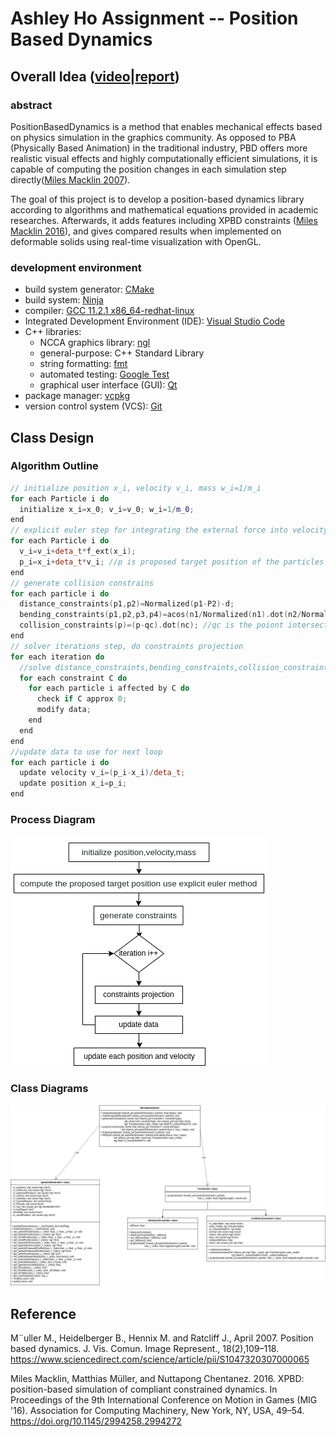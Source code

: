# Ashley Ho Assignment -- Position Based Dynamics

## Overall Idea  ([video](https://youtu.be/E_U1xLSkG7s)|[report](https://drive.google.com/file/d/18NbJz4dfz6lXntA64be2xY_o46kvTDAe/view?usp=share_link))

### abstract

PositionBasedDynamics is a method that enables mechanical effects based on physics simulation in the graphics community. As opposed to PBA (Physically Based Animation) in the traditional industry, PBD offers more realistic visual effects and highly computationally efficient simulations, it is capable of computing the position changes in each simulation step directly([Miles Macklin 2007](https://www.sciencedirect.com/science/article/pii/S1047320307000065)).

The goal of this project is to develop a position-based dynamics library according to algorithms and mathematical equations provided in academic researches. Afterwards, it adds features including XPBD constraints ([Miles Macklin 2016](https://doi.org/10.1145/2994258.2994272)), and gives compared results when implemented on deformable solids using real-time visualization with OpenGL.

### development environment

- build system generator: [CMake](https://cmake.org/)
- build system: [Ninja](https://ninja-build.org/)
- compiler: [GCC 11.2.1 x86_64-redhat-linux](https://linux.die.net/man/1/gcc)
- Integrated Development Environment (IDE): [Visual Studio Code](https://code.visualstudio.com/) 
- C++ libraries:
  - NCCA graphics library: [ngl](https://github.com/NCCA/NGL)
  - general-purpose: C++ Standard Library
  - string formatting: [fmt](https://fmt.dev/latest/index.html)
  - automated testing: [Google Test](https://github.com/google/googletest)
  - graphical user interface (GUI): [Qt](https://www.qt.io/)
- package manager: [vcpkg](https://github.com/Microsoft/vcpkg)
- version control system (VCS): [Git](https://git-scm.com/)

## Class Design

### Algorithm Outline
```c++
// initialize position x_i, velocity v_i, mass w_i=1/m_i
for each Particle i do
  initialize x_i=x_0; v_i=v_0; w_i=1/m_0;
end
// explicit euler step for integrating the external force into velocity and update position
for each Particle i do
  v_i=v_i+deta_t*f_ext(x_i);
  p_i=x_i+deta_t*v_i; //p is proposed target position of the particles
end
// generate collision constrains
for each particle i do
  distance_constraints(p1,p2)=Normalized(p1-P2)-d; 
  bending_constraints(p1,p2,p3,p4)=acos(n1/Normalized(n1).dot(n2/Normalized(n2))); 
  collision_constraints(p)=(p-qc).dot(nc); //qc is the poiont intersects the collider
end
// solver iterations step, do constraints projection
for each iteration do
  //solve distance_constraints,bending_constraints,collision_constraints
  for each constraint C do
    for each particle i affected by C do
      check if C approx 0;
      modify data;
    end
  end
end
//update data to use for next loop
for each particle i do
  update velocity v_i=(p_i-x_i)/deta_t;
  update position x_i=p_i;
end
```
### Process Diagram
![](assets/Process%20Diagram%20.png)

### Class Diagrams
![](assets/PBD.png)

## Reference
M¨uller M., Heidelberger B., Hennix M. and Ratcliff J., April 2007. Position based dynamics. J. Vis. Comun. Image Represent., 18(2),109–118. https://www.sciencedirect.com/science/article/pii/S1047320307000065

Miles Macklin, Matthias Müller, and Nuttapong Chentanez. 2016. XPBD: position-based simulation of compliant constrained dynamics. In Proceedings of the 9th International Conference on Motion in Games (MIG '16). Association for Computing Machinery, New York, NY, USA, 49–54. https://doi.org/10.1145/2994258.2994272

